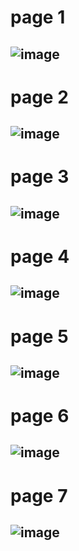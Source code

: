 # page 1

## ![image](https://github.com/su-sumico/dl/assets/161304268/053eec68-b62b-4fd3-88ad-7c75d1559c14)

# page 2

## ![image](https://github.com/su-sumico/dl/assets/161304268/689367c7-4087-4473-b434-1e4d43571d9d)

# page 3

## ![image](https://github.com/su-sumico/dl/assets/161304268/ab2947ab-2d2a-4f63-bcd6-5392b3b55a5a)

# page 4

## ![image](https://github.com/su-sumico/dl/assets/161304268/dca7207b-10ad-46d1-91d9-aec16d3dc00c)

# page 5

## ![image](https://github.com/su-sumico/dl/assets/161304268/51de024c-6eea-4b2c-a3a6-dcb1e56022bf)

# page 6

## ![image](https://github.com/su-sumico/dl/assets/161304268/8d7b52d4-8c33-4651-9561-871889f429d2)

# page 7

## ![image](https://github.com/su-sumico/dl/assets/161304268/ecb673d8-1786-4beb-a44d-c2c7221cecb2)
